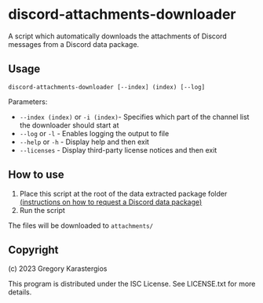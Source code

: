 discord-attachments-downloader
====================================
A script which automatically downloads the attachments of Discord messages from a Discord data package.

Usage
-------------------------------------
    discord-attachments-downloader [--index] (index) [--log]

Parameters:

* `--index (index)` or `-i (index)`- Specifies which part of the channel list the downloader should start at
* `--log` or `-l` - Enables logging the output to file
* `--help` or `-h` - Display help and then exit
* `--licenses` - Display third-party license notices and then exit

How to use
-------------------------------------
1. Place this script at the root of the data extracted package folder [(instructions on how to request a Discord data package)](https://support.discord.com/hc/en-us/articles/360004957991-Your-Discord-Data-Package)
2. Run the script

The files will be downloaded to `attachments/`

Copyright
-------------------------------------
(c) 2023 Gregory Karastergios

This program is distributed under the ISC License. See LICENSE.txt for more details.